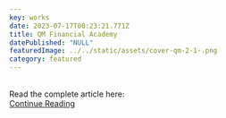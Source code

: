 ```yaml
---
key: works
date: 2023-07-17T00:23:21.771Z
title: QM Financial Academy
datePublished: "NULL"
featuredImage: ../../static/assets/cover-qm-2-1-.png
category: featured
---
```

<br/>
Read the complete article here:
<br/>
<a type="button" href="https://bit.ly/3XKlwLC" target="_blank"  class="py-3 px-6 bg-gray-900 text-white rounded-2xl text-base font-semibold transition delay-50 duration-300">Continue Reading</a>
</center>
